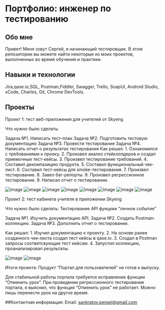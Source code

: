 # Портфолио: инженер по тестированию
## Обо мне
Привет! Меня зовут Сергей, я начинающий тестировщик.
В этом репозитории вы можете найти некоторые из моих проектов, выполненных во время обучения и практики.

## Навыки и технологии
Jira,qase.io,SQL, Postman,Fiddler, Swagger, Trello,
SoapUI, Android Studio, xCode, Charles, Git, Chrome DevTools.

## Проекты
Проект 1: тест веб-приложения для учителей от Skyeng

Что нужно было сделать:

Задача №1. Написать тест-план 
Задача №2. Подготовить тестовую документацию
Задача №3. Провести тестирование
Задача №4. Написать отчет о результатах тестирования
Как решал: 1. Ознакомился с требованиями к проеку.
           2. Произвел анализ стейкхолдеров и создал приемочные тест-кейсы.
           3. Произвел тестирование требований.
           4. Составил декомпазицию продукта.
           5. Составил функциональный чек-лист.
           6. Составил тест-кейсы для smoke-тестирования.
           7. Произвел тестирование.
           8. Завел баг-репорты.
           9. Произвел регрессионное тестирование.
           9. Написал отчет о тестировании.

![image](https://github.com/SPank8/-/assets/139362224/783d194a-d914-4757-9192-43b6d1f7b79c)
![image](https://github.com/SPank8/-/assets/139362224/05617955-6dd6-468e-9d63-5c4124ebfbc3)
![image](https://github.com/SPank8/-/assets/139362224/0e9db385-b756-49d4-903c-45d74b0832c2)
![image](https://github.com/SPank8/-/assets/139362224/1046f8ea-0dba-4dec-b17b-4f8d92c77266)
![image](https://github.com/SPank8/-/assets/139362224/2277ff64-c2d1-435b-aee1-a541343f4968)
![image](https://github.com/SPank8/-/assets/139362224/a329a877-b54d-4ca5-ad2a-dc31c4a2f7fc)
![image](https://github.com/SPank8/-/assets/139362224/d2834210-f1e8-462c-9d16-89640e939009)
![image](https://github.com/SPank8/-/assets/139362224/d90c1ceb-16fd-4bfe-b60d-e4c8925af2aa)



Проект 2: тест кабинета учителя в приложении Skyeng

Что нужно было сделать: Тестирование API фунцкии "личное событие"

Задача №1. Изучить документацию API.
Задача №2. Создать Postman-коллекцию.
Задача №3. Дополнить отчет о тестировании.

Как решал: 1. Изучил документацию к проекту.
            2. На основе ранее созданного чек-листа создал тест кейсы в qase.io.
            3. Создал в Postman запросы соответсвующие тест кейсам.
            4. Запустил коллекцию, проанализировал результаты.

![image](https://github.com/SPank8/-/assets/139362224/5075f959-a7df-4d3b-b1fa-5ba22b33f94f)
![image](https://github.com/SPank8/-/assets/139362224/c9b4b6a5-47cd-4491-a19d-ac8281f198c6)

Итоги проекта: Продукт “Портал для пользователей” не готов к выпуску.

Для стабильной работы портала требуется исправление функции “Отменить урок”. При проведении регрессионного тестирования портала, я выяснил, что функция “Отменить урок” не работает. Можно лишь перенести урок на другое время.


##Контактная информация:
Email: sankratov.pergei@gmail.com
